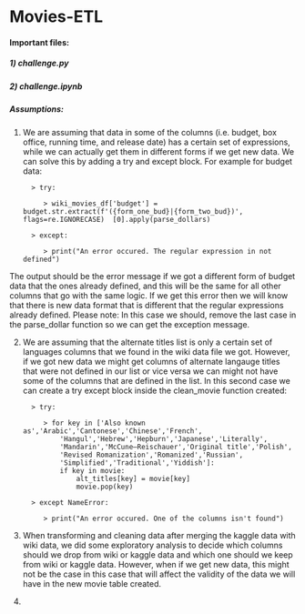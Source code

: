# Movies-ETL
#### Important files:
##### 1) challenge.py
##### 2) challenge.ipynb

##### Assumptions:

1) We are assuming that data in some of the columns (i.e. budget, box office, running time, and release date) has a certain set of expressions, while we can actually get them in different forms if we get new data. We can solve this by adding a try and except block.  For example for budget data:

         > try:
    
            > wiki_movies_df['budget'] = budget.str.extract(f'({form_one_bud}|{form_two_bud})', flags=re.IGNORECASE)  [0].apply(parse_dollars)
        
         > except:
     
            > print("An error occured. The regular expression in not defined")
 
 The output should be the error message if we got a different form of budget data that the ones already defined, and this will be the same for all other columns that go with the same logic. If we get this error then we will know that there is new data format that is different that the regular expressions already defined. Please note: In this case we should, remove the last case in the parse_dollar function so we can get the exception message.
 
2) We are assuming that the alternate titles list is only a certain set of languages columns that we found in the wiki data file we got. However, if we got new data we might get columns of alternate langauge titles that were not defined in our list or vice versa we can might not have some of the columns that are defined in the list. In this second case we can create a try except block inside the clean_movie function created:
 
         > try:
    
            > for key in ['Also known as','Arabic','Cantonese','Chinese','French',
                'Hangul','Hebrew','Hepburn','Japanese','Literally',
                'Mandarin','McCune–Reischauer','Original title','Polish',
                'Revised Romanization','Romanized','Russian',
                'Simplified','Traditional','Yiddish']:
                if key in movie:
                    alt_titles[key] = movie[key]
                    movie.pop(key)
        
         > except NameError:
     
            > print("An error occured. One of the columns isn't found")
  
 3) When transforming and cleaning data after merging the kaggle data with wiki data, we did some exploratory analysis to decide which columns should we drop from wiki or kaggle data and which one should we keep from wiki or kaggle data. However, when if we get new data, this might not be the case in this case that will affect the validity of the data we will have in the new movie table created.
  
 4)
  
